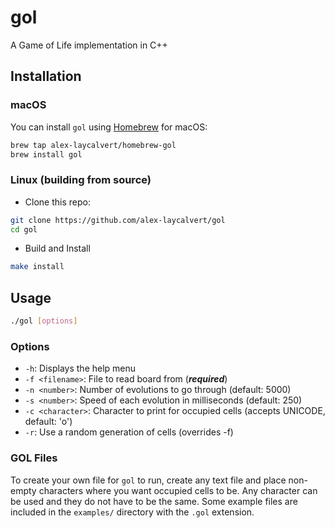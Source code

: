 # gol

A Game of Life implementation in C++

## Installation

### macOS

You can install `gol` using [Homebrew](https://brew.sh/) for macOS:

```bash
brew tap alex-laycalvert/homebrew-gol
brew install gol
```

### Linux (building from source)

- Clone this repo:

```bash
git clone https://github.com/alex-laycalvert/gol
cd gol
```

- Build and Install
```bash
make install
```

## Usage

```bash
./gol [options]
```

### Options

- `-h`: Displays the help menu
- `-f <filename>`: File to read board from (***required***)
- `-n <number>`: Number of evolutions to go through (default: 5000)
- `-s <number>`: Speed of each evolution in milliseconds (default: 250)
- `-c <character>`: Character to print for occupied cells (accepts UNICODE, default: 'o')
- `-r`: Use a random generation of cells (overrides -f)

### GOL Files

To create your own file for `gol` to run, create any text file and place non-empty characters
where you want occupied cells to be. Any character can be used and they do not have to be the
same. Some example files are included in the `examples/` directory with the `.gol` extension.
